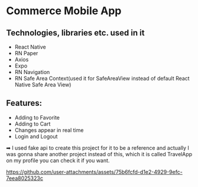 # Commerce Mobile App

## Technologies, libraries etc. used in it

- React Native
- RN Paper
- Axios
- Expo
- RN Navigation
- RN Safe Area Context(used it for SafeAreaView instead of default React Native Safe Area View)

## Features:
- Adding to Favorite
- Adding to Cart
- Changes appear in real time
- Login and Logout

➡ I used fake api to create this project for it to be a reference and actually I was gonna share another project instead of this, which it is called TravelApp on my profile you can check it if you want.



https://github.com/user-attachments/assets/75b6fcfd-d1e2-4929-9efc-7eea8025323c

